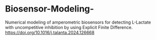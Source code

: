 # Biosensor-Modeling-
Numerical modeling of amperometric biosensors for detecting L-Lactate with uncompetitive inhibition by using Explicit Finite Difference.
https://doi.org/10.1016/j.talanta.2024.126668
